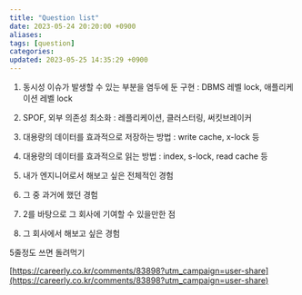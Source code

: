 ```yaml
---
title: "Question list"
date: 2023-05-24 20:20:00 +0900
aliases: 
tags: [question]
categories: 
updated: 2023-05-25 14:35:29 +0900
---
```


1. 동시성 이슈가 발생할 수 있는 부분을 염두에 둔 구현
: DBMS 레벨 lock, 애플리케이션 레벨 lock

2. SPOF, 외부 의존성 최소화
: 레플리케이션, 클러스터링, 써킷브레이커

3. 대용량의 데이터를 효과적으로 저장하는 방법
: write cache, x-lock 등

4. 대용량의 데이터를 효과적으로 읽는 방법
: index, s-lock, read cache 등

1. 내가 엔지니어로서 해보고 싶은 전체적인 경험
2. 그 중 과거에 했던 경험
3. 2를 바탕으로 그 회사에 기여할 수 있을만한 점
4. 그 회사에서 해보고 싶은 경험

5줄정도 쓰면 돌려먹기

[https://careerly.co.kr/comments/83898?utm_campaign=user-share](https://careerly.co.kr/comments/83898?utm_campaign=user-share)
